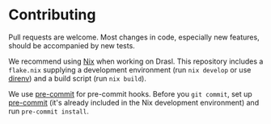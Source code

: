 # Contributing

Pull requests are welcome. Most changes in code, especially new features, should be accompanied by new tests.

We recommend using [Nix](https://nixos.org) when working on Drasl. This repository includes a `flake.nix` supplying a development environment (run `nix develop` or use [direnv](https://direnv.net)) and a build script (run `nix build`).

We use [pre-commit](https://pre-commit.com) for pre-commit hooks. Before you `git commit`, set up [pre-commit](https://pre-commit.com) (it's already included in the Nix development environment) and run `pre-commit install`.
